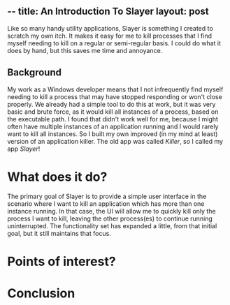 --
title: An Introduction To Slayer
layout: post
--

Like so many handy utility applications, Slayer is something I created to scratch my own itch. It makes it easy for me to kill processes that I find myself needing to kill on a regular or semi-regular basis. I could do what it does by hand, but this saves me time and annoyance.

##  Background
My work as a Windows developer means that I not infrequently find myself needing to kill a process that may have stopped responding or won't close properly. We already had a simple tool to do this at work, but it was very basic and brute force, as it would kill all instances of a process, based on the executable path. I found that didn't work well for me, because I might often have multiple instances of an application running and I would rarely want to kill all instances. So I built my own improved (in my mind at least) version of an application killer. The old app was called *Killer*, so I called my app *Slayer*!

# What does it do?
The primary goal of Slayer is to provide a simple user interface in the scenario where I want to kill an application which has more than one instance running. In that case, the UI will allow me to quickly kill only the process I want to kill, leaving the other process(es) to continue running uninterrupted. The functionality set has expanded a little, from that initial goal, but it still maintains that focus.

# Points of interest?

# Conclusion